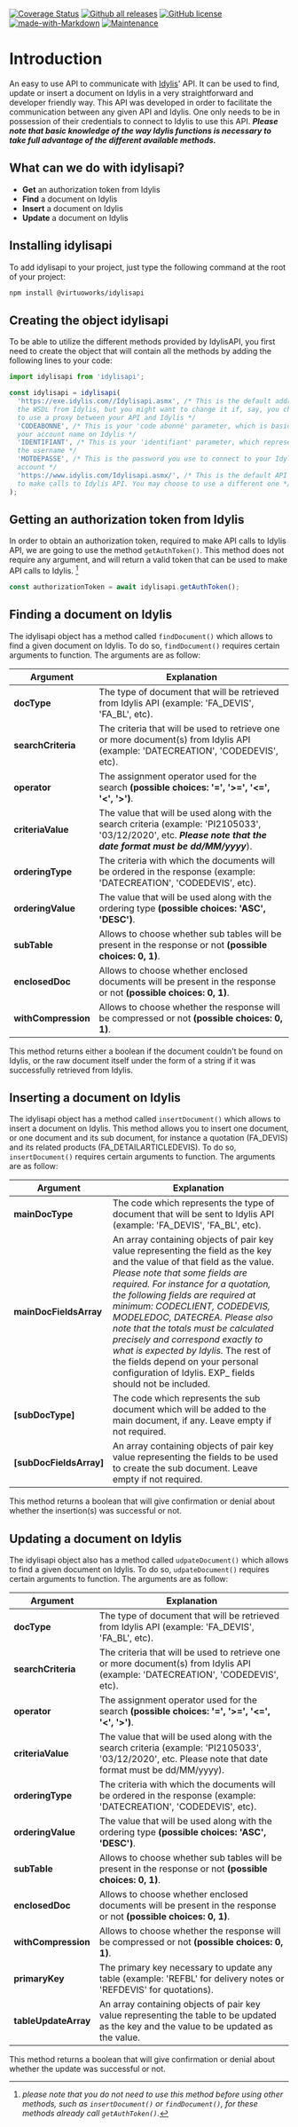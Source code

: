 [![Coverage Status](https://coveralls.io/repos/github/VirtuoWorks/idylisapi/badge.svg?branch=main)](https://coveralls.io/github/VirtuoWorks/idylisapi?branch=main)
[![Github all releases](https://img.shields.io/github/downloads/VirtuoWorks/idylisapi/total.svg)](https://github.com/VirtuoWorks/idylisapi/releases/)
[![GitHub license](https://img.shields.io/github/license/VirtuoWorks/idylisapi.svg)](https://github.com/VirtuoWorks/idylisapi/main/LICENSE)
[![made-with-Markdown](https://img.shields.io/badge/Made%20with-Markdown-1f425f.svg)](http://commonmark.org)
[![Maintenance](https://img.shields.io/badge/Maintained%3F-yes-green.svg)](https://github.com/VirtuoWorks/idylisapi/graphs/commit-activity)

# Introduction
An easy to use API to communicate with [Idylis](https://www.idylis.com/index)' API.
It can be used to find, update or insert a document on Idylis in a very straightforward and developer friendly way.
This API was developed in order to facilitate the communication between any given API and Idylis. 
One only needs to be in possession of their credentials to connect to Idylis to use this API.
_**Please note that basic knowledge of the way Idylis functions is necessary to take full advantage of the different available methods.**_

## What can we do with idylisapi?

- **Get** an authorization token from Idylis
- **Find** a document on Idylis
- **Insert** a document on Idylis
- **Update** a document on Idylis

## Installing idylisapi

To add idylisapi to your project, just type the following command at the root of your project:

```bash
npm install @virtuoworks/idylisapi
```

## Creating the object idylisapi

To be able to utilize the different methods provided by IdylisAPI, you first need to create the object that will contain all the methods by adding the following lines to your code:

```javascript
import idylisapi from 'idylisapi';

const idylisapi = idylisapi(
  'https://exe.idylis.com//Idylisapi.asmx', /* This is the default address to get
  the WSDL from Idylis, but you might want to change it if, say, you choose
  to use a proxy between your API and Idylis */
  'CODEABONNE', /* This is your 'code abonné' parameter, which is basically
  your account name on Idylis */
  'IDENTIFIANT', /* This is your 'identifiant' parameter, which represents
  the username */
  'MOTDEPASSE', /* This is the password you use to connect to your Idylis
  account */
  'https://www.idylis.com/Idylisapi.asmx/', /* This is the default API end point
  to make calls to Idylis API. You may choose to use a different one */
);
```

## Getting an authorization token from Idylis

In order to obtain an authorization token, required to make API calls to Idylis API, we are going to use the method ```getAuthToken()```. This method does not require any argument, and will return a valid token that can be used to make API calls to Idylis. [^1]

```javascript
const authorizationToken = await idylisapi.getAuthToken();
```

[^1]: *please note that you do not need to use this method before using other methods, such as ```insertDocument()``` or ```findDocument()```, for these methods already call ```getAuthToken()```.*

## Finding a document on Idylis

The idylisapi object has a method called ```findDocument()``` which allows to find a given document on Idylis. To do so, ```findDocument()``` requires certain arguments to function. The arguments are as follow:

| Argument | Explanation |
| -------- | ----------- |
| **docType** | The type of document that will be retrieved from Idylis API (example: 'FA_DEVIS', 'FA_BL', etc). |
| **searchCriteria** | The criteria that will be used to retrieve one or more document(s) from Idylis API (example: 'DATECREATION', 'CODEDEVIS', etc). |
| **operator** | The assignment operator used for the search **(possible choices: '=', '>=', '<=', '<', '>')**. |
| **criteriaValue** | The value that will be used along with the search criteria (example: 'PI2105033', '03/12/2020', etc. _**Please note that the date format must be dd/MM/yyyy**_). |
| **orderingType** | The criteria with which the documents will be ordered in the response (example: 'DATECREATION', 'CODEDEVIS', etc). |
| **orderingValue** | The value that will be used along with the ordering type **(possible choices: 'ASC', 'DESC')**. |
| **subTable** | Allows to choose whether sub tables will be present in the response or not **(possible choices: 0, 1)**. |
| **enclosedDoc** | Allows to choose whether enclosed documents will be present in the response or not **(possible choices: 0, 1)**. |
| **withCompression** | Allows to choose whether the response will be compressed or not **(possible choices: 0, 1)**. |

This method returns either a boolean if the document couldn't be found on Idylis, or the raw document itself under the form of a string if it was successfully retrieved from Idylis.

## Inserting a document on Idylis

The idylisapi object has a method called ```insertDocument()``` which allows to insert a document on Idylis. This method allows you to insert one document, or one document and its sub document, for instance a quotation (FA_DEVIS) and its related products (FA_DETAILARTICLEDEVIS).
To do so, ```insertDocument()``` requires certain arguments to function. The arguments are as follow:

| Argument | Explanation |
| -------- | ----------- |
| **mainDocType** | The code which represents the type of document that will be sent to Idylis API (example: 'FA_DEVIS', 'FA_BL', etc). |
| **mainDocFieldsArray** | An array containing objects of pair key value representing the field as the key and the value of that field as the value. _Please note that some fields are required. For instance for a quotation, the following fields are required at minimum: CODECLIENT, CODEDEVIS, MODELEDOC, DATECREA. Please also note that the totals must be calculated precisely and correspond exactly to what is expected by Idylis._ The rest of the fields depend on your personal configuration of Idylis. EXP_ fields should not be included. |
| **[subDocType]** | The code which represents the sub document which will be added to the main document, if any. Leave empty if not required. |
| **[subDocFieldsArray]** | An array containing objects of pair key value representing the fields to be used to create the sub document. Leave empty if not required. |

This method returns a boolean that will give confirmation or denial about whether the insertion(s) was successful or not.

## Updating a document on Idylis

The idylisapi object also has a method called ```udpateDocument()``` which allows to find a given document on Idylis. To do so, ```udpateDocument()``` requires certain arguments to function. The arguments are as follow:

| Argument | Explanation |
| -------- | ----------- |
| **docType** | The type of document that will be retrieved from Idylis API (example: 'FA_DEVIS', 'FA_BL', etc). |
| **searchCriteria** | The criteria that will be used to retrieve one or more document(s) from Idylis API (example: 'DATECREATION', 'CODEDEVIS', etc). |
| **operator** | The assignment operator used for the search **(possible choices: '=', '>=', '<=', '<', '>')**. |
| **criteriaValue** | The value that will be used along with the search criteria (example: 'PI2105033', '03/12/2020', etc. Please note that date format must be dd/MM/yyyy). |
| **orderingType** | The criteria with which the documents will be ordered in the response (example: 'DATECREATION', 'CODEDEVIS', etc). |
| **orderingValue** | The value that will be used along with the ordering type **(possible choices: 'ASC', 'DESC')**. |
| **subTable** | Allows to choose whether sub tables will be present in the response or not **(possible choices: 0, 1)**. |
| **enclosedDoc** | Allows to choose whether enclosed documents will be present in the response or not **(possible choices: 0, 1)**. |
| **withCompression** | Allows to choose whether the response will be compressed or not **(possible choices: 0, 1)**. |
| **primaryKey** | The primary key necessary to update any table (example: 'REFBL' for delivery notes or 'REFDEVIS' for quotations). |
| **tableUpdateArray** | An array containing objects of pair key value representing the table to be updated as the key and the value to be updated as the value. |

This method returns a boolean that will give confirmation or denial about whether the update was successful or not.